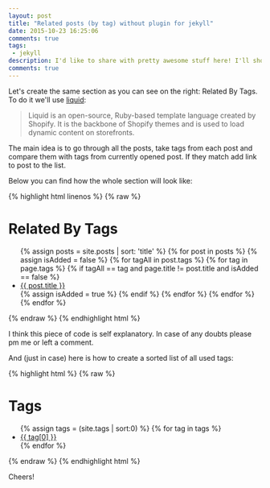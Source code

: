 ```yaml
---
layout: post
title: "Related posts (by tag) without plugin for jekyll"
date: 2015-10-23 16:25:06
comments: true
tags: 
 - jekyll
description: I'd like to share with pretty awesome stuff here! I'll show how to select and display posts, which have same tags as currently opened post...without any plugins! 
comments: true
---
```


Let's create the same section as you can see on the right: Related By Tags. To do it we'll use [liquid](https://docs.shopify.com/themes/liquid-documentation/basics): 

>Liquid is an open-source, Ruby-based template language created by Shopify. It is the backbone of Shopify themes and is used to load dynamic content on storefronts.

The main idea is to go through all the posts, take tags from each post and compare them with tags from currently opened post. If they match add link to post to the list.  

Below you can find how the whole section will look like:

{% highlight html linenos %}
{% raw %}
<h1>Related By Tags</h1>
<ul>
  {% assign posts = site.posts | sort: 'title' %}  <!-- sort all posts --> 
  {% for post in posts %}
    {% assign isAdded = false %}       <!-- used to prevent duplicates -->  
    {% for tagAll in post.tags %}      <!-- all posts's tags -->
      {% for tag in page.tags %}       <!-- curent post's tags -->
        {% if tagAll == tag and page.title != post.title and isAdded == false %}
          <li><a href="{{ post.url | prepend: site.url }}">{{ post.title }}</a></li>
          {% assign isAdded = true %} 
        {% endif %} 
      {% endfor %} 
    {% endfor %} 
  {% endfor %}
</ul>
{% endraw %}
{% endhighlight html %}

I think this piece of code is self explanatory. In case of any doubts please pm me or left a comment.

And (just in case) here is how to create a sorted list of all used tags:

{% highlight html %}
{% raw %}
<h1>Tags</h1>
<ul>
  {% assign tags = (site.tags | sort:0) %} {% for tag in tags %}
    <li><a href="/tag/{{ tag[0] }}">{{ tag[0] }}</a></li>
  {% endfor %}
</ul>
{% endraw %}
{% endhighlight html %}

Cheers!



